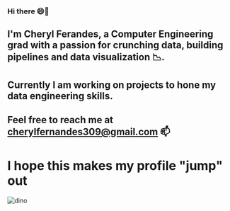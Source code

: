 ### Hi there 😄👋
## I'm <b>Cheryl Ferandes</b>, a <b>Computer Engineering</b> grad with a passion for <b>crunching data</b>, building pipelines and <b>data visualization 📉</b>.
## Currently I am working on projects to hone my data engineering skills.
## Feel free to reach me at cherylfernandes309@gmail.com 📫

# I hope this makes my profile "jump" out

![dino](https://github.com/fernandes-cheryl/fernandes-cheryl/assets/100081376/beacd503-6e9c-4ca1-ab1e-65ff154d064a)


